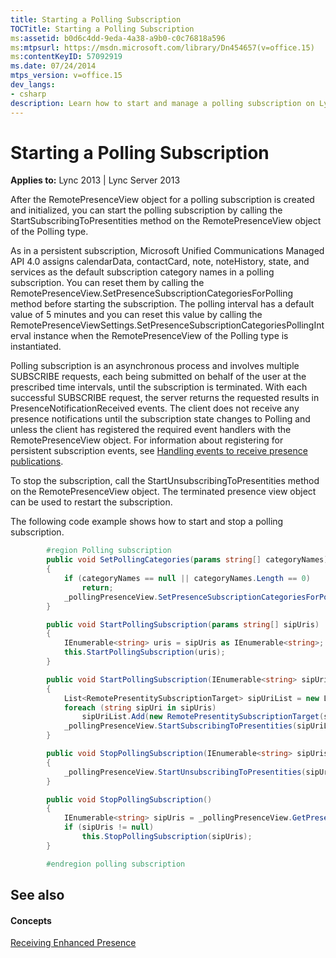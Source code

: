 ```yaml
---
title: Starting a Polling Subscription
TOCTitle: Starting a Polling Subscription
ms:assetid: b0d6c4dd-9eda-4a38-a9b0-c0c76818a596
ms:mtpsurl: https://msdn.microsoft.com/library/Dn454657(v=office.15)
ms:contentKeyID: 57092919
ms.date: 07/24/2014
mtps_version: v=office.15
dev_langs:
- csharp
description: Learn how to start and manage a polling subscription on Lync Server 2013 with Microsoft's detailed guide. Includes code examples.
---
```


# Starting a Polling Subscription


**Applies to:** Lync 2013 | Lync Server 2013

After the RemotePresenceView object for a polling subscription is created and initialized, you can start the polling subscription by calling the StartSubscribingToPresentities method on the RemotePresenceView object of the Polling type.

As in a persistent subscription, Microsoft Unified Communications Managed API 4.0 assigns calendarData, contactCard, note, noteHistory, state, and services as the default subscription category names in a polling subscription. You can reset them by calling the RemotePresenceView.SetPresenceSubscriptionCategoriesForPolling method before starting the subscription. The polling interval has a default value of 5 minutes and you can reset this value by calling the RemotePresenceViewSettings.SetPresenceSubscriptionCategoriesPollingInterval instance when the RemotePresenceView of the Polling type is instantiated.

Polling subscription is an asynchronous process and involves multiple SUBSCRIBE requests, each being submitted on behalf of the user at the prescribed time intervals, until the subscription is terminated. With each successful SUBSCRIBE request, the server returns the requested results in PresenceNotificationReceived events. The client does not receive any presence notifications until the subscription state changes to Polling and unless the client has registered the required event handlers with the RemotePresenceView object. For information about registering for persistent subscription events, see [Handling events to receive presence publications](handling-events-to-receive-presence-publications.md).

To stop the subscription, call the StartUnsubscribingToPresentities method on the RemotePresenceView object. The terminated presence view object can be used to restart the subscription.

The following code example shows how to start and stop a polling subscription.

```csharp
        #region Polling subscription
        public void SetPollingCategories(params string[] categoryNames)
        {
            if (categoryNames == null || categoryNames.Length == 0)
                return;
            _pollingPresenceView.SetPresenceSubscriptionCategoriesForPolling(categoryNames);
        }

        public void StartPollingSubscription(params string[] sipUris)
        {
            IEnumerable<string> uris = sipUris as IEnumerable<string>;
            this.StartPollingSubscription(uris);
        }

        public void StartPollingSubscription(IEnumerable<string> sipUris)
        {
            List<RemotePresentitySubscriptionTarget> sipUriList = new List<RemotePresentitySubscriptionTarget>();
            foreach (string sipUri in sipUris)
                sipUriList.Add(new RemotePresentitySubscriptionTarget(sipUri));
            _pollingPresenceView.StartSubscribingToPresentities(sipUriList.ToArray());
        }

        public void StopPollingSubscription(IEnumerable<string> sipUris)
        {
            _pollingPresenceView.StartUnsubscribingToPresentities(sipUris);
        }

        public void StopPollingSubscription()
        {
            IEnumerable<string> sipUris = _pollingPresenceView.GetPresentities();
            if (sipUris != null)
                this.StopPollingSubscription(sipUris);
        }

        #endregion polling subscription
```

## See also

#### Concepts

[Receiving Enhanced Presence](receiving-enhanced-presence.md)

